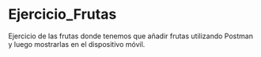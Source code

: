 # Ejercicio_Frutas
Ejercicio de las frutas donde tenemos que añadir frutas utilizando Postman y luego mostrarlas en el dispositivo móvil.
